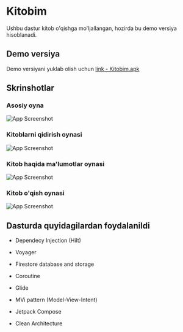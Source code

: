 
# Kitobim

Ushbu dastur kitob o'qishga mo'ljallangan, hozirda bu demo versiya hisoblanadi.
## Demo versiya

Demo versiyani yuklab olish uchun [link - Kitobim.apk](https://github.com/Hasanboy1998/Kitobim/raw/master/demoapk/kitobim.apk)


## Skrinshotlar

### Asosiy oyna

![App Screenshot](https://github.com/Hasanboy1998/Kitobim/blob/master/screenshots/MainScreen_Kitobim.jpg?raw=true)

### Kitoblarni qidirish oynasi

![App Screenshot](https://github.com/Hasanboy1998/Kitobim/blob/master/screenshots/SearchBook_Kitobim.jpg?raw=true)

### Kitob haqida ma'lumotlar oynasi

![App Screenshot](https://github.com/Hasanboy1998/Kitobim/blob/master/screenshots/DeteilScreen_Kitobim.jpg?raw=true)

### Kitob o'qish oynasi

![App Screenshot](https://github.com/Hasanboy1998/Kitobim/blob/master/screenshots/PdfView_Screen_Kitobim.jpg?raw=true)
## Dasturda quyidagilardan foydalanildi

- Dependecy Injection (Hilt)

- Voyager

- Firestore database and storage

- Coroutine

- Glide

- MVi pattern (Model-View-Intent)

- Jetpack Compose

- Clean Architecture
